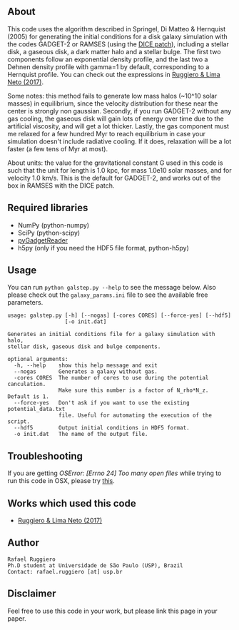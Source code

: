 ## About

This code uses the algorithm described in Springel, Di Matteo & Hernquist
(2005) for generating the initial conditions for a disk galaxy simulation
with the codes GADGET-2 or RAMSES (using the [DICE patch](https://bitbucket.org/vperret/dice/wiki/RAMSES%20simulation)), including 
a stellar disk, a gaseous disk, a dark matter halo and a stellar bulge. The
first two components follow an exponential density profile, and the last
two a Dehnen density profile with gamma=1 by default, corresponding to a 
Hernquist profile. You can check out the expressions in
[Ruggiero & Lima Neto (2017)](http://adsabs.harvard.edu/cgi-bin/bib_query?arXiv:1703.08550).

Some notes: this method fails to generate low mass halos (~10^10 solar
masses) in equilibrium, since the velocity distribution for these near
the center is strongly non gaussian. Secondly, if you run GADGET-2
without any gas cooling, the gaseous disk will gain lots of energy over
time due to the artificial viscosity, and will get a lot thicker. Lastly,
the gas component must me relaxed for a few hundred Myr to reach equilibrium
in case your simulation doesn't include radiative cooling. If it does,
relaxation will be a lot faster (a few tens of Myr at most).

About units: the value for the gravitational constant G used in this code
is such that the unit for length is 1.0 kpc, for mass 1.0e10 solar masses,
and for velocity 1.0 km/s. This is the default for GADGET-2, and works out
of the box in RAMSES with the DICE patch.


## Required libraries
 
* NumPy (python-numpy)
* SciPy (python-scipy)
* [pyGadgetReader](https://bitbucket.org/rthompson/pygadgetreader)
* h5py (only if you need the HDF5 file format, python-h5py)


## Usage

You can run `python galstep.py --help` to see the message below. Also please
check out the `galaxy_params.ini` file to see the available free parameters.

    usage: galstep.py [-h] [--nogas] [-cores CORES] [--force-yes] [--hdf5]
                      [-o init.dat]

    Generates an initial conditions file for a galaxy simulation with halo,
    stellar disk, gaseous disk and bulge components.

    optional arguments:
      -h, --help    show this help message and exit
      --nogas       Generates a galaxy without gas.
      -cores CORES  The number of cores to use during the potential canculation.
                    Make sure this number is a factor of N_rho*N_z. Default is 1.
      --force-yes   Don't ask if you want to use the existing potential_data.txt
                    file. Useful for automating the execution of the script.
      --hdf5        Output initial conditions in HDF5 format.
      -o init.dat   The name of the output file.


## Troubleshooting

If you are getting *OSError: [Errno 24] Too many open files* while trying
to run this code in OSX, please try [this](https://superuser.com/questions/302754/increase-the-maximum-number-of-open-file-descriptors-in-snow-leopard/514049#514049).


## Works which used this code

* [Ruggiero & Lima Neto (2017)](http://adsabs.harvard.edu/cgi-bin/bib_query?arXiv:1703.08550)



## Author

    Rafael Ruggiero
    Ph.D student at Universidade de São Paulo (USP), Brazil
    Contact: rafael.ruggiero [at] usp.br


## Disclaimer

Feel free to use this code in your work, but please link this page
in your paper.
